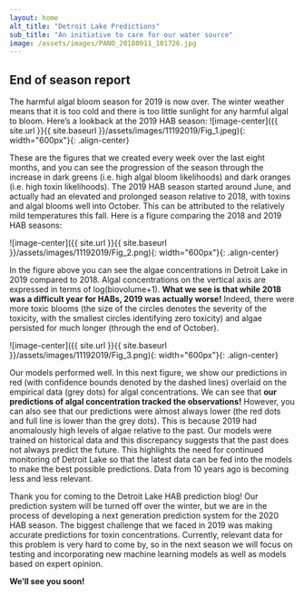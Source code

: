 ```yaml
---
layout: home
alt_title: "Detroit Lake Predictions"
sub_title: "An initiative to care for our water source"
image: /assets/images/PANO_20180911_101726.jpg
---
```

## End of season report
The harmful algal bloom season for 2019 is now over. The winter weather means that it is too cold and there is too little sunlight for any    harmful algal to bloom. Here’s a lookback at the 2019 HAB season:
![image-center]({{ site.url }}{{ site.baseurl }}/assets/images/11192019/Fig_1.jpeg){:  width="600px"}{: .align-center}
<br clear="all" />

These are the figures that we created every week over the last eight months, and you can see the progression of the season through the        increase in dark greens (i.e. high algal bloom likelihoods) and dark oranges (i.e. high toxin likelihoods). The 2019 HAB season started       around June, and actually had an elevated and prolonged season relative to 2018, with toxins and algal blooms well into October. This can be  attributed to the relatively mild temperatures this fall. Here is a figure comparing the 2018 and 2019 HAB seasons:

![image-center]({{ site.url }}{{ site.baseurl }}/assets/images/11192019/Fig_2.png){:             width="600px"}{: .align-center}
<br clear="all" />

In the figure above you can see the algae concentrations in Detroit Lake in 2019 compared to 2018. Algal concentrations on the vertical axis  are expressed in terms of log(biovolume+1). **What we see is that while 2018 was a difficult year for HABs, 2019 was actually worse!**        Indeed, there were more toxic blooms (the size of the circles denotes the severity of the toxicity, with the smallest circles identifying     zero toxicity) and algae persisted for much longer (through the end of October).

![image-center]({{ site.url }}{{ site.baseurl }}/assets/images/11192019/Fig_3.png){:                 width="600px"}{: .align-center}
<br clear="all" />

Our models performed well. In this next figure, we show our predictions in red (with confidence bounds denoted by the dashed lines) overlaid  on the empirical data (grey dots) for algal concentrations. We can see that **our predictions of algal concentration tracked the              observations!** However, you can also see that our predictions were almost always lower (the red dots and full line is lower than the grey    dots). This is because 2019 had anomalously high levels of algae relative to the past. Our models were trained on historical data and this    discrepancy suggests that the past does not always predict the future. This highlights the need for continued monitoring of Detroit Lake so   that the latest data can be fed into the models to make the best possible predictions. Data from 10 years ago is becoming less and less       relevant.

Thank you for coming to the Detroit Lake HAB prediction blog! Our prediction system will be turned off over the winter, but we are in the     process of developing a next generation prediction system for the 2020 HAB season. The biggest challenge that we faced in 2019 was making     accurate predictions for toxin concentrations. Currently, relevant data for this problem is very hard to come by, so in the next season we    will focus on testing and incorporating new machine learning models as well as models based on expert opinion.

**We’ll see you soon!**
